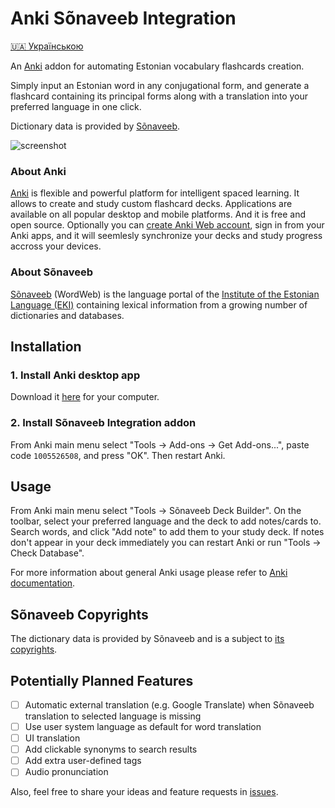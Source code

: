 # Anki Sõnaveeb Integration

[🇺🇦 Українською](README_UK.md)

An [Anki](https://apps.ankiweb.net/) addon for automating Estonian vocabulary flashcards creation.

Simply input an Estonian word in any conjugational form, and generate a flashcard containing its principal forms along with a translation into your preferred language in one click.

Dictionary data is provided by [Sõnaveeb](https://sonaveeb.ee/).

![screenshot](https://github.com/azymohliad/anki-sonaveeb/assets/4020369/fd3ed32b-ff72-4e45-a204-e68fc1161591)

### About Anki

[Anki](https://apps.ankiweb.net/) is flexible and powerful platform for intelligent spaced learning. It allows to create and study custom flashcard decks. Applications are available on all popular desktop and mobile platforms. And it is free and open source. Optionally you can [create Anki Web account](https://ankiweb.net/account/signup), sign in from your Anki apps, and it will seemlesly synchronize your decks and study progress accross your devices.

### About Sõnaveeb

[Sõnaveeb](https://sonaveeb.ee/) (WordWeb) is the language portal of the [Institute of the Estonian Language (EKI)](https://www.eki.ee/EN/) containing lexical information from a growing number of dictionaries and databases.


## Installation

### 1. Install Anki desktop app

Download it [here](https://apps.ankiweb.net/#download) for your computer.

### 2. Install Sõnaveeb Integration addon

From Anki main menu select "Tools -> Add-ons -> Get Add-ons...", paste code `1005526508`, and press "OK". Then restart Anki.


## Usage

From Anki main menu select "Tools -> Sõnaveeb Deck Builder". On the toolbar, select your preferred language and the deck to add notes/cards to. Search words, and click "Add note" to add them to your study deck. If notes don't appear in your deck immediately you can restart Anki or run "Tools -> Check Database".

For more information about general Anki usage please refer to [Anki documentation](https://docs.ankiweb.net/).

## Sõnaveeb Copyrights

The dictionary data is provided by Sõnaveeb and is a subject to [its copyrights](https://sonaveeb.ee/about#autor).


## Potentially Planned Features

- [ ] Automatic external translation (e.g. Google Translate) when Sõnaveeb translation to selected language is missing
- [ ] Use user system language as default for word translation
- [ ] UI translation
- [ ] Add clickable synonyms to search results
- [ ] Add extra user-defined tags
- [ ] Audio pronunciation

Also, feel free to share your ideas and feature requests in [issues](https://github.com/azymohliad/anki-sonaveeb/issues).
